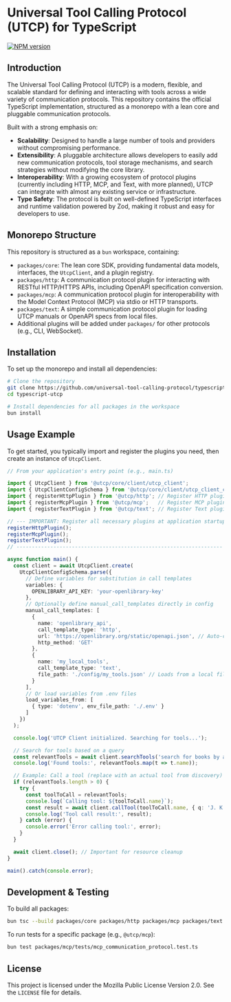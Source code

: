 # Universal Tool Calling Protocol (UTCP) for TypeScript

[![NPM version](https://img.shields.io/npm/v/@utcp/core.svg)](https://www.npmjs.com/package/@utcp/core) <!-- Links to the core package on NPM -->

## Introduction

The Universal Tool Calling Protocol (UTCP) is a modern, flexible, and scalable standard for defining and interacting with tools across a wide variety of communication protocols. This repository contains the official TypeScript implementation, structured as a monorepo with a lean core and pluggable communication protocols.

Built with a strong emphasis on:

*   **Scalability**: Designed to handle a large number of tools and providers without compromising performance.
*   **Extensibility**: A pluggable architecture allows developers to easily add new communication protocols, tool storage mechanisms, and search strategies without modifying the core library.
*   **Interoperability**: With a growing ecosystem of protocol plugins (currently including HTTP, MCP, and Text, with more planned), UTCP can integrate with almost any existing service or infrastructure.
*   **Type Safety**: The protocol is built on well-defined TypeScript interfaces and runtime validation powered by Zod, making it robust and easy for developers to use.

## Monorepo Structure

This repository is structured as a `bun` workspace, containing:

*   `packages/core`: The lean core SDK, providing fundamental data models, interfaces, the `UtcpClient`, and a plugin registry.
*   `packages/http`: A communication protocol plugin for interacting with RESTful HTTP/HTTPS APIs, including OpenAPI specification conversion.
*   `packages/mcp`: A communication protocol plugin for interoperability with the Model Context Protocol (MCP) via stdio or HTTP transports.
*   `packages/text`: A simple communication protocol plugin for loading UTCP manuals or OpenAPI specs from local files.
*   Additional plugins will be added under `packages/` for other protocols (e.g., CLI, WebSocket).

## Installation

To set up the monorepo and install all dependencies:

```bash
# Clone the repository
git clone https://github.com/universal-tool-calling-protocol/typescript-utcp.git # Update with actual repo URL if different
cd typescript-utcp

# Install dependencies for all packages in the workspace
bun install
```

## Usage Example

To get started, you typically import and register the plugins you need, then create an instance of `UtcpClient`.

```typescript
// From your application's entry point (e.g., main.ts)

import { UtcpClient } from '@utcp/core/client/utcp_client';
import { UtcpClientConfigSchema } from '@utcp/core/client/utcp_client_config';
import { registerHttpPlugin } from '@utcp/http'; // Register HTTP plugin
import { registerMcpPlugin } from '@utcp/mcp';   // Register MCP plugin
import { registerTextPlugin } from '@utcp/text'; // Register Text plugin

// --- IMPORTANT: Register all necessary plugins at application startup ---
registerHttpPlugin();
registerMcpPlugin();
registerTextPlugin();
// -------------------------------------------------------------------

async function main() {
  const client = await UtcpClient.create(
    UtcpClientConfigSchema.parse({
      // Define variables for substitution in call templates
      variables: {
        OPENLIBRARY_API_KEY: 'your-openlibrary-key'
      },
      // Optionally define manual_call_templates directly in config
      manual_call_templates: [
        {
          name: 'openlibrary_api',
          call_template_type: 'http',
          url: 'https://openlibrary.org/static/openapi.json', // Auto-converts OpenAPI
          http_method: 'GET'
        },
        {
          name: 'my_local_tools',
          call_template_type: 'text',
          file_path: './config/my_tools.json' // Loads from a local file
        }
      ],
      // Or load variables from .env files
      load_variables_from: [
        { type: 'dotenv', env_file_path: './.env' }
      ]
    })
  );

  console.log('UTCP Client initialized. Searching for tools...');

  // Search for tools based on a query
  const relevantTools = await client.searchTools('search for books by author');
  console.log('Found tools:', relevantTools.map(t => t.name));

  // Example: Call a tool (replace with an actual tool from discovery)
  if (relevantTools.length > 0) {
    try {
      const toolToCall = relevantTools;
      console.log(`Calling tool: ${toolToCall.name}`);
      const result = await client.callTool(toolToCall.name, { q: 'J. K. Rowling' });
      console.log('Tool call result:', result);
    } catch (error) {
      console.error('Error calling tool:', error);
    }
  }

  await client.close(); // Important for resource cleanup
}

main().catch(console.error);
```

## Development & Testing

To build all packages:

```bash
bun tsc --build packages/core packages/http packages/mcp packages/text
```

To run tests for a specific package (e.g., `@utcp/mcp`):

```bash
bun test packages/mcp/tests/mcp_communication_protocol.test.ts
```

## License

This project is licensed under the Mozilla Public License Version 2.0. See the `LICENSE` file for details.
